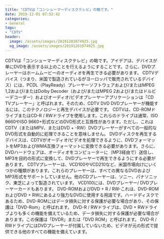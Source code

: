 ```yaml
---
title: "CDTVは「コンシューマーディスクテレビ」の略です。"
date: 2019-12-01 07:52:42
categories:
- General
tags:
- "CDTV"
header:
  image: /assets/images/20191201074925.jpg
  og_image: /assets/images/20191201074925.jpg
---
```


CDTVは「コンシューマーディスクテレビ」の略です。アイデアは、デバイスが単にDVDを表示する以上のことを行えるようにすることです。さらに、DVDプレーヤーはホームムービーのオーディオを再生できる必要があります。 CDTVデバイス（つまり、米国で製造されているがヨーロッパで販売されているデバイス）には、PCDL（PlayReady）プレーヤーソフトウェアおよび/またはMPEG 1,2および/またはDolby Decoder（および/またはMPEG 2および/またはドルビーデコーダー）およびオーディオ/ビデオプレーヤーアプリケーションは「CD TVプレーヤー」と呼ばれます。そのため、CDTV DVD DVDプレーヤーが機能するには、このテクノロジーと再生デバイスが必要です。 CDTVは、CD-ROMドライブまたはCD-R / RWドライブを使用します。これらのドライブは通常、ISO 9660やISO 9660+形式などのDVD形式と互換性があります。ただし、これはCDTV（またはMPV、またはDVD + -RW）DVDプレーヤーがすべての一般的なDVD形式を自動的に処理できることを意味しません。 DVDディスクを再生するデバイスは、CDTVがオーディオ/ビデオを処理できるように、DVDフォーマットをMP3およびWMA互換フォーマットに変換できる必要があります。さらに、DVDハードウェアは、オーディオをコンピューターに（MP3経由で）送信し、MP3を目的の形式に変換して、DVDプレーヤーで再生できるようにする必要があります。 CDTVプレーヤーは、VCD100やVCD210など、米国市場向けにいくつかの種類があります。これらのプレーヤーは、すべての異なるDVDおよびMP3形式をサポートしていません。他のCDプレーヤーは、ソニー、パナソニック、東芝によって製造されています。 VCD100には、DVDプレーヤー/ DVDプレーヤーカードもあります。 DVD-ROMおよびDVD + R / RW-これは、DVD-ROMおよびDVD + RWにあるより強力なDVDに使用する用語です。ハードディスクであるため、DVD-ROMにはデータ損失に対する保護が必要な場合があり、その保護は「DVD-Rom」と呼ばれます。 DVD-R / RWドライブは、DVD + RWドライブよりも多くの機能を備えているため、データ損失に対する保護が必要な場合があります。この保護は「DVDR」または「DVD ROM」と呼ばれます。 DVD-R / RWドライブにはDVDプレーヤーが付属していないため、ビデオが元の形式で提供できる他のすべての機能を備えています。
